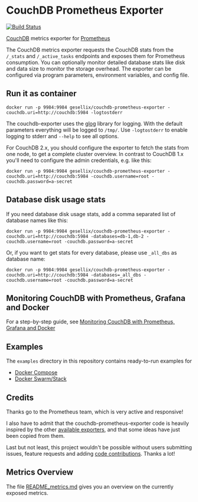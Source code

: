 # CouchDB Prometheus Exporter

[![Build Status](https://travis-ci.org/gesellix/couchdb-prometheus-exporter.svg?branch=master)](https://travis-ci.org/gesellix/couchdb-prometheus-exporter)

[CouchDB](http://couchdb.apache.org/) metrics exporter for [Prometheus](http://prometheus.io/)

The CouchDB metrics exporter requests the CouchDB stats from the `/_stats` and `/_active_tasks` endpoints and 
exposes them for Prometheus consumption. You can optionally monitor detailed database stats like
disk and data size to monitor the storage overhead. The exporter can be configured via program parameters,
environment variables, and config file.

## Run it as container

    docker run -p 9984:9984 gesellix/couchdb-prometheus-exporter -couchdb.uri=http://couchdb:5984 -logtostderr

The couchdb-exporter uses the [glog](https://godoc.org/github.com/golang/glog) library for logging.
With the default parameters everything will be logged to `/tmp/`.
Use `-logtostderr` to enable logging to stderr and `--help` to see all options.

For CouchDB 2.x, you should configure the exporter to fetch the stats from one node, to get
a complete cluster overview. In contrast to CouchDB 1.x you'll need to configure the admin
credentials, e.g. like this:

    docker run -p 9984:9984 gesellix/couchdb-prometheus-exporter -couchdb.uri=http://couchdb:5984 -couchdb.username=root -couchdb.password=a-secret

## Database disk usage stats

If you need database disk usage stats, add a comma separated list of database names like this:

    docker run -p 9984:9984 gesellix/couchdb-prometheus-exporter -couchdb.uri=http://couchdb:5984 -databases=db-1,db-2 -couchdb.username=root -couchdb.password=a-secret

Or, if you want to get stats for every database, please use `_all_dbs` as database name:

    docker run -p 9984:9984 gesellix/couchdb-prometheus-exporter -couchdb.uri=http://couchdb:5984 -databases=_all_dbs -couchdb.username=root -couchdb.password=a-secret


## Monitoring CouchDB with Prometheus, Grafana and Docker

For a step-by-step guide, see [Monitoring CouchDB with Prometheus, Grafana and Docker](https://medium.com/@redgeoff/monitoring-couchdb-with-prometheus-grafana-and-docker-4693bc8408f0)

## Examples

The `examples` directory in this repository contains ready-to-run examples for

- [Docker Compose](examples/compose/README.md)
- [Docker Swarm/Stack](examples/stack/README.md)

## Credits

Thanks go to the Prometheus team, which is very active and responsive!

I also have to admit that the couchdb-prometheus-exporter code is heavily inspired by 
the other [available exporters](http://prometheus.io/docs/instrumenting/exporters/), 
and that some ideas have just been copied from them.

Last but not least, this project wouldn't be possible without users submitting issues,
feature requests and adding [code contributions](https://github.com/gesellix/couchdb-prometheus-exporter/graphs/contributors).
Thanks a lot!

## Metrics Overview
The file [README_metrics.md](https://github.com/gesellix/couchdb-prometheus-exporter/blob/master/README_metrics.md) gives you an overview on the currently exposed metrics.
